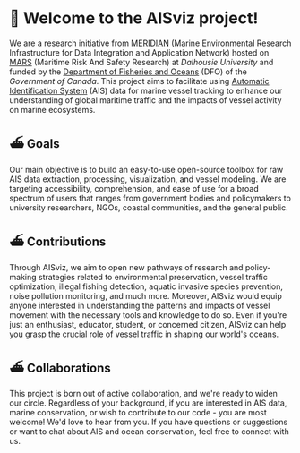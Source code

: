 # 🌊 Welcome to the AISviz project!

We are a research initiative from [MERIDIAN](https://meridian.cs.dal.ca) (Marine Environmental Research Infrastructure for Data Integration and Application Network) hosted on [MARS](https://www.maritimeriskandsafety.ca/) (Maritime Risk And Safety Research) at *Dalhousie University* and funded by the [Department of Fisheries and Oceans](https://www.canada.ca/en/fisheries-oceans/news/2023/06/funded-projects-for-the-oceans-management-contribution-program.html) (DFO) of the *Government of Canada*. This project aims to facilitate using [Automatic Identification System](https://en.wikipedia.org/wiki/Automatic_identification_system) (AIS) data for marine vessel tracking to enhance our understanding of global maritime traffic and the impacts of vessel activity on marine ecosystems.

## ⛴️ Goals

Our main objective is to build an easy-to-use open-source toolbox for raw AIS data extraction, processing, visualization, and vessel modeling. We are targeting accessibility, comprehension, and ease of use for a broad spectrum of users that ranges from government bodies and policymakers to university researchers, NGOs, coastal communities, and the general public. 

## ⛴️ Contributions

Through AISviz, we aim to open new pathways of research and policy-making strategies related to environmental preservation, vessel traffic optimization, illegal fishing detection, aquatic invasive species prevention, noise pollution monitoring, and much more. 
Moreover, AISviz would equip anyone interested in understanding the patterns and impacts of vessel movement with the necessary tools and knowledge to do so. Even if you're just an enthusiast, educator, student, or concerned citizen, AISviz can help you grasp the crucial role of vessel traffic in shaping our world's oceans.

## ⛴️ Collaborations
This project is born out of active collaboration, and we're ready to widen our circle. Regardless of your background, if you are interested in AIS data, marine conservation, or wish to contribute to our code - you are most welcome!
We'd love to hear from you. If you have questions or suggestions or want to chat about AIS and ocean conservation, feel free to connect with us.
